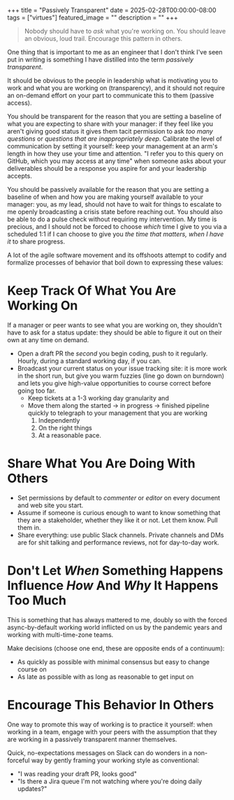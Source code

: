 +++
title =  "Passively Transparent"
date = 2025-02-28T00:00:00-08:00
tags = ["virtues"]
featured_image = ""
description = ""
+++

> Nobody should have to _ask_ what you're working on. You should leave an obvious, loud trail. Encourage this pattern in others.

One thing that is important to me as an engineer that I don't think I've seen put in writing is something I have distilled into the term _passively transparent_.

It should be obvious to the people in leadership what is motivating you to work and what you are working on (transparency), and it should not require an on-demand effort on your part to communicate this to them (passive access).

You should be transparent for the reason that you are setting a baseline of what you are expecting to share with your manager: if they feel like you aren't giving good status it gives them tacit permission to ask _too many questions_ or _questions that are inappropriately deep_. Calibrate the level of communication by setting it yourself: keep your management at an arm's length in how they use your time and attention. "I refer you to this query on GitHub, which you may access at any time" when someone asks about your deliverables should be a response you aspire for and your leadership accepts.

You should be passively available for the reason that you are setting a baseline of when and how you are making yourself available to your manager: you, as my lead, should not have to wait for things to escalate to me openly broadcasting a crisis state before reaching out. You should also be able to do a pulse check without requiring my intervention. My time is precious, and I should not be forced to choose _which_ time I give to you via a scheduled 1:1 if I can choose to give you _the time that matters, when I have it_ to share progress.

A lot of the agile software movement and its offshoots attempt to codify and formalize processes of behavior that boil down to expressing these values:

# Keep Track Of What You Are Working On

If a manager or peer wants to see what you are working on, they shouldn't have to ask for a status update: they should be able to figure it out on their own at any time on demand.

- Open a draft PR the _second_ you begin coding, push to it regularly. Hourly, during a standard working day, if you can.
- Broadcast your current status on your issue tracking site: it is more work in the short run, but give you warm fuzzies (line go down on burndown) and lets you give high-value opportunities to course correct before going too far.
  - Keep tickets at a 1-3 working day granularity and
  - Move them along the started -> in progress -> finished pipeline quickly to telegraph to your management that you are working
    1. Independently
    1. On the right things
    1. At a reasonable pace.

# Share What You Are Doing With Others

- Set permissions by default to _commenter_ or _editor_ on every document and web site you start.
- Assume if someone is curious enough to want to know something that they are a stakeholder, whether they like it or not. Let them know. Pull them in.
- Share everything: use public Slack channels. Private channels and DMs are for shit talking and performance reviews, not for day-to-day work.

# Don't Let _When_ Something Happens Influence _How_ And _Why_ It Happens Too Much

This is something that has always mattered to me, doubly so with the forced async-by-default working world inflicted on us by the pandemic years and working with multi-time-zone teams.

Make decisions (choose one end, these are opposite ends of a continuum):

- As quickly as possible with minimal consensus but easy to change course on
- As late as possible with as long as reasonable to get input on

# Encourage This Behavior In Others

One way to promote this way of working is to practice it yourself: when working in a team, engage with your peers with the assumption that they are working in a passively transparent manner themselves.

Quick, no-expectations messages on Slack can do wonders in a non-forceful way by gently framing your working style as conventional:

- "I was reading your draft PR, looks good"
- "Is there a Jira queue I'm not watching where you're doing daily updates?"
